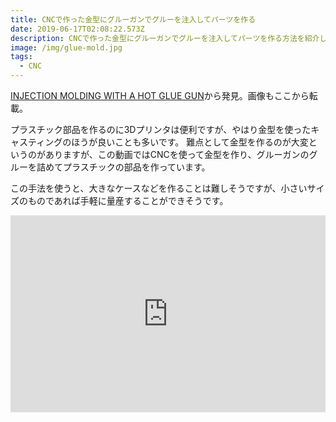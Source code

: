 ```yaml
---
title: CNCで作った金型にグルーガンでグルーを注入してパーツを作る
date: 2019-06-17T02:08:22.573Z
description: CNCで作った金型にグルーガンでグルーを注入してパーツを作る方法を紹介します。
image: /img/glue-mold.jpg
tags:
  - CNC
---
```

[INJECTION MOLDING WITH A HOT GLUE GUN](https://hackaday.com/2019/06/11/injection-molding-with-a-hot-glue-gun/)から発見。画像もここから転載。

プラスチック部品を作るのに3Dプリンタは便利ですが、やはり金型を使ったキャスティングのほうが良いことも多いです。
難点として金型を作るのが大変というのがありますが、この動画ではCNCを使って金型を作り、グルーガンのグルーを詰めてプラスチックの部品を作っています。

この手法を使うと、大きなケースなどを作ることは難しそうですが、小さいサイズのものであれば手軽に量産することができそうです。

<iframe width="100%" height="315" src="https://www.youtube.com/embed/ZXzZvT6VH4I" frameborder="0" allow="accelerometer; autoplay; encrypted-media; gyroscope; picture-in-picture" allowfullscreen></iframe>
